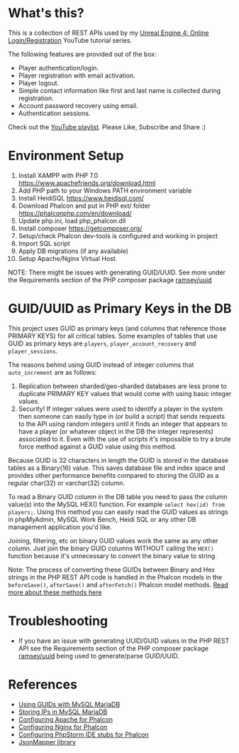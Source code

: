 # What's this?

This is a collection of REST APIs used by my [Unreal Engine 4: Online Login/Registration](https://www.youtube.com/playlist?list=PLaVz4AmlosnFixCPTJNsLxQpiGSijIOXy) YouTube tutorial series. 

The following features are provided out of the box:
 - Player authentication/login.
 - Player registration with email activation.
 - Player logout.
 - Simple contact information like first and last name is collected during registration.
 - Account password recovery using email.
 - Authentication sessions.
  
Check out the [YouTube playlist](https://www.youtube.com/playlist?list=PLaVz4AmlosnFixCPTJNsLxQpiGSijIOXy). Please Like, Subscribe and Share :) 

# Environment Setup
1. Install XAMPP with PHP 7.0 https://www.apachefriends.org/download.html
2. Add PHP path to your Windows PATH environment variable
3. Install HeidiSQL https://www.heidisql.com/
4. Download Phalcon and put in PHP ext/ folder https://phalconphp.com/en/download/
5. Update php.ini, load php_phalcon.dll
6. Install composer https://getcomposer.org/
7. Setup/check Phalcon dev-tools is configured and working in project
8. Import SQL script
9. Apply DB migrations (if any available)
10. Setup Apache/Nginx Virtual Host.

NOTE: There might be issues with generating GUID/UUID. See more under the Requirements section of the PHP composer package [ramsey/uuid](https://github.com/ramsey/uuid)

# GUID/UUID as Primary Keys in the DB
This project uses GUID as primary keys (and columns that reference those PRIMARY KEYS) for all critical tables. 
Some examples of tables that use GUID as primary keys are `players`, `player_account_recovery` and `player_sessions`.

The reasons behind using GUID instead of integer columns that `auto_increment` are as follows:

1. Replication between sharded/geo-sharded databases are less prone to duplicate PRIMARY KEY values that would come 
with using basic integer values.
2. Security! If integer values were used to identify a player in the system then someone can easily type in 
(or build a script) that sends requests to the API using random integers until it finds an integer that appears to have 
a player (or whatever object in the DB the integer represents) associated to it. Even with the use of scripts it's 
impossible to try a brute force method against a GUID value using this method.

Because GUID is 32 characters in length the GUID is stored in the database tables as a Binary(16) value. This saves
database file and index space and provides other performance benefits compared to storing the GUID as a regular char(32)
or varchar(32) column.

To read a Binary GUID column in the DB table you need to pass the column value(s) into the MySQL HEX() function. For 
example `select hex(id) from players;`. Using this method you can easily read the GUID values as strings in phpMyAdmin,
MySQL Work Bench, Heidi SQL or any other DB management application you'd like.

Joining, filtering, etc on binary GUID values work the same as any other column. Just join the binary 
GUID columns WITHOUT calling the `HEX()` function because it's unnecessary to convert the binary value to string.

Note: The process of converting these GUIDs between Binary and Hex strings in the PHP REST API code is handled in the 
Phalcon models in the `beforeSave()`, `afterSave()` and `afterFetch()` Phalcon model methods. 
[Read more about these methods here](https://docs.phalconphp.com/en/latest/reference/models.html#initializing-preparing-fetched-records)

# Troubleshooting
- If you have an issue with generating UUID/GUID values in the PHP REST API see the Requirements section of the 
PHP composer package [ramsey/uuid](https://github.com/ramsey/uuid) being used to generate/parse GUID/UUID.

# References
- [Using GUIDs with MySQL MariaDB](https://mariadb.com/kb/en/mariadb/guiduuid-performance/)
- [Storing IPs in MySQL MariaDB](https://dev.mysql.com/doc/refman/5.6/en/miscellaneous-functions.html#function_inet6-aton)
- [Configuring Apache for Phalcon](https://docs.phalconphp.com/en/latest/reference/apache.html)
- [Configuring Nginx for Phalcon](https://docs.phalconphp.com/en/latest/reference/nginx.html)
- [Configuring PhpStorm IDE stubs for Phalcon](https://phalconphp.com/en/download/stubs)
- [JsonMapper library](https://github.com/cweiske/jsonmapper)